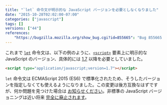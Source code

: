 ```yaml
---
title: "`let` 命令文が明示的な JavaScript バージョンを必要としなくなりました"
date: "2015-10-28T02:02:00-07:00"
categories: ["javascript"]
tags: []
versions: ["44"]
references:
    "https://bugzilla.mozilla.org/show_bug.cgi?id=855665": "Bug 855665 - Enable let without version=1.7+"
---
```

これまで [`let`](https://developer.mozilla.org/ja/docs/Web/JavaScript/Reference/Statements/let) 命令文は、以下の例のように、[`<script>`](https://developer.mozilla.org/ja/docs/Web/HTML/Element/script) 要素上に明示的な JavaScript のバージョン、具体的には [1.7](https://developer.mozilla.org/ja/docs/Web/JavaScript/New_in_JavaScript/1.7) 以降を必要としていました。

```html
<script type="application/javascript;version=1.7"></script>
```

`let` 命令文は ECMAScript 2015 (ES6) で標準化されたため、そうしたバージョンを指定しなくても使えるようになりました。この変更は後方互換なはずですが、何か問題を見つけた場合は [お知らせください](https://www.fxsitecompat.com/ja/contribute/)。非標準の JavaScript バージョニングは近い将来 [完全に廃止されます](https://www.fxsitecompat.com/ja/docs/2015/javascript-versions-will-be-retired/)。
